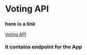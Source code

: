 <h1>Voting  API</h1>
<h3>here is a link</h3>
<a href="https://codehashira.pythonanywhere.com">Voting API</a>
<h3>it contains endpoint for the App</h3>
